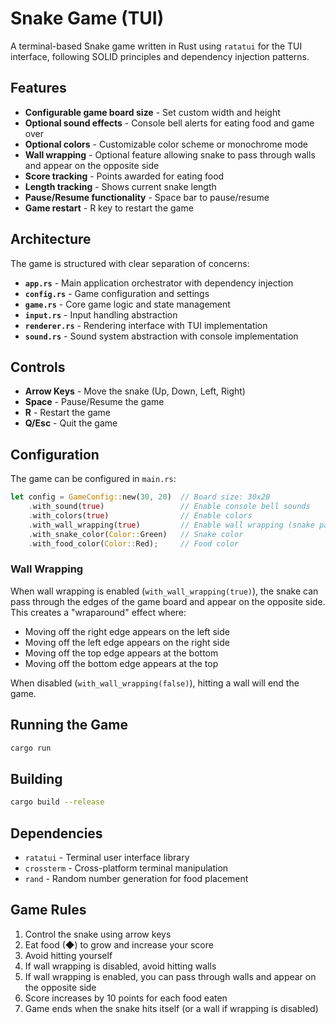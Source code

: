 # Snake Game (TUI)

A terminal-based Snake game written in Rust using `ratatui` for the TUI interface, following SOLID principles and dependency injection patterns.

## Features

- **Configurable game board size** - Set custom width and height
- **Optional sound effects** - Console bell alerts for eating food and game over
- **Optional colors** - Customizable color scheme or monochrome mode
- **Wall wrapping** - Optional feature allowing snake to pass through walls and appear on the opposite side
- **Score tracking** - Points awarded for eating food
- **Length tracking** - Shows current snake length
- **Pause/Resume functionality** - Space bar to pause/resume
- **Game restart** - R key to restart the game

## Architecture

The game is structured with clear separation of concerns:

- **`app.rs`** - Main application orchestrator with dependency injection
- **`config.rs`** - Game configuration and settings
- **`game.rs`** - Core game logic and state management
- **`input.rs`** - Input handling abstraction
- **`renderer.rs`** - Rendering interface with TUI implementation
- **`sound.rs`** - Sound system abstraction with console implementation


## Controls

- **Arrow Keys** - Move the snake (Up, Down, Left, Right)
- **Space** - Pause/Resume the game
- **R** - Restart the game
- **Q/Esc** - Quit the game

## Configuration

The game can be configured in `main.rs`:

```rust
let config = GameConfig::new(30, 20)  // Board size: 30x20
    .with_sound(true)                 // Enable console bell sounds
    .with_colors(true)                // Enable colors
    .with_wall_wrapping(true)         // Enable wall wrapping (snake passes through walls)
    .with_snake_color(Color::Green)   // Snake color
    .with_food_color(Color::Red);     // Food color
```

### Wall Wrapping

When wall wrapping is enabled (`with_wall_wrapping(true)`), the snake can pass through the edges of the game board and appear on the opposite side. This creates a "wraparound" effect where:
- Moving off the right edge appears on the left side
- Moving off the left edge appears on the right side  
- Moving off the top edge appears at the bottom
- Moving off the bottom edge appears at the top

When disabled (`with_wall_wrapping(false)`), hitting a wall will end the game.

## Running the Game

```bash
cargo run
```

## Building

```bash
cargo build --release
```

## Dependencies

- `ratatui` - Terminal user interface library
- `crossterm` - Cross-platform terminal manipulation
- `rand` - Random number generation for food placement

## Game Rules

1. Control the snake using arrow keys
2. Eat food (◆) to grow and increase your score
3. Avoid hitting yourself
4. If wall wrapping is disabled, avoid hitting walls
5. If wall wrapping is enabled, you can pass through walls and appear on the opposite side
6. Score increases by 10 points for each food eaten
7. Game ends when the snake hits itself (or a wall if wrapping is disabled)

